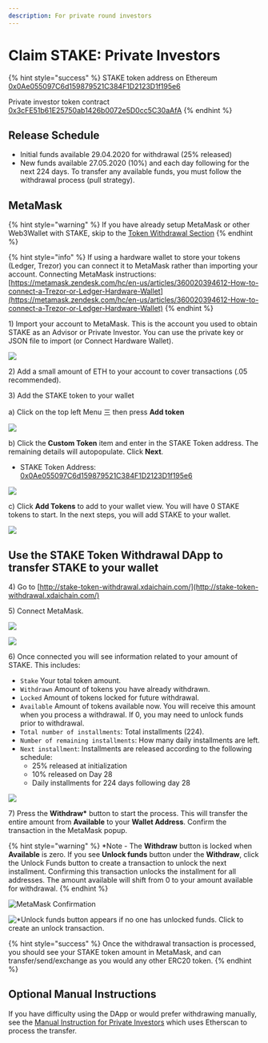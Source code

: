 ```yaml
---
description: For private round investors
---
```


# Claim STAKE: Private Investors

{% hint style="success" %}
STAKE token address on Ethereum [0x0Ae055097C6d159879521C384F1D2123D1f195e6](https://etherscan.io/token/0x0Ae055097C6d159879521C384F1D2123D1f195e6)

Private investor token contract  
[0x3cFE51b61E25750ab1426b0072e5D0cc5C30aAfA](https://etherscan.io/address/0x3cFE51b61E25750ab1426b0072e5D0cc5C30aAfA)
{% endhint %}

## Release Schedule

* Initial funds available 29.04.2020 for withdrawal \(25% released\)
* New funds available 27.05.2020 \(10%\) and each day following for the next 224 days. To transfer any available funds, you must follow the withdrawal process \(pull strategy\).

## MetaMask

{% hint style="warning" %}
If you have already setup MetaMask or other Web3Wallet with STAKE, skip to the [Token Withdrawal Section](claim-stake-pi.md#use-the-stake-token-withdrawal-dapp-to-transfer-stake-to-your-wallet)
{% endhint %}

{% hint style="info" %}
If using a hardware wallet to store your tokens \(Ledger, Trezor\) you can connect it to MetaMask rather than importing your account.  Connecting MetaMask instructions: [https://metamask.zendesk.com/hc/en-us/articles/360020394612-How-to-connect-a-Trezor-or-Ledger-Hardware-Wallet](https://metamask.zendesk.com/hc/en-us/articles/360020394612-How-to-connect-a-Trezor-or-Ledger-Hardware-Wallet)
{% endhint %}

1\) Import your account to MetaMask. This is the account you used to obtain STAKE as an Advisor or Private Investor. You can use the private key or JSON file to import \(or Connect Hardware Wallet\).

![](../../../.gitbook/assets/mm1.png)

2\) Add a small amount of ETH to your account to cover transactions \(.05 recommended\).

3\) Add the STAKE token to your wallet

a\) Click on the top left Menu 三  then press **Add token**

![](../../../.gitbook/assets/mm1%20%281%29.png)

b\)  Click the  **Custom Token** item and enter in the STAKE Token address. The remaining details will autopopulate. Click **Next**.  

* STAKE Token Address: [0x0Ae055097C6d159879521C384F1D2123D1f195e6](https://etherscan.io/token/0x0Ae055097C6d159879521C384F1D2123D1f195e6)

![](../../../.gitbook/assets/mm2.png)

c\) Click **Add Tokens** to add to your wallet view. You will have 0 STAKE tokens to start. In the next steps, you will add STAKE to your wallet.

![](../../../.gitbook/assets/mm3.png)

## Use the STAKE Token Withdrawal DApp to transfer STAKE to your wallet

4\) Go to [http://stake-token-withdrawal.xdaichain.com/](http://stake-token-withdrawal.xdaichain.com/)

5\) Connect MetaMask.

![](../../../.gitbook/assets/connect-1.png)

![](../../../.gitbook/assets/connect-2%20%281%29.png)

6\) Once connected you will see information related to your amount of STAKE. This includes:

* `Stake` Your total token amount.
* `Withdrawn` Amount of tokens you have already withdrawn.
* `Locked` Amount of tokens locked for future withdrawal.
* `Available` Amount of tokens available now. You will receive this amount when you process a withdrawal. If 0, you may need to unlock funds prior to withdrawal. 
* `Total number of installments`: Total installments \(224\).
* `Number of remaining installments`: How many daily installments are left.
* `Next installment`: Installments are released according to the following schedule:
  * 25% released at initialization
  * 10% released on Day 28
  * Daily installments for 224 days following day 28 

![](../../../.gitbook/assets/withdraw-stake.png)

7\) Press the **Withdraw\*** button to start the process. This will transfer the entire amount from **Available** to your **Wallet Address**. Confirm the transaction in the MetaMask popup.

{% hint style="warning" %}
\*Note - The **Withdraw** button is locked when **Available** is zero. If you see **Unlock funds** button under the **Withdraw**, click the Unlock Funds button to create a transaction to unlock the next installment. Confirming this transaction unlocks the installment for all addresses. The amount available will shift from 0 to your amount available for withdrawal.
{% endhint %}

![MetaMask Confirmation](../../../.gitbook/assets/mm-confirm.png)

![\*Unlock funds button appears if no one has unlocked funds. Click to create an unlock transaction.](../../../.gitbook/assets/image%20%285%29.png)

{% hint style="success" %}
Once the withdrawal transaction is processed, you should see your STAKE token amount in MetaMask, and can transfer/send/exchange as you would any other ERC20 token.
{% endhint %}

## Optional Manual Instructions

If you have difficulty using the DApp or would prefer withdrawing manually, see the [Manual Instruction for Private Investors](manual-instruction-private-investors.md) which uses Etherscan to process the transfer.

